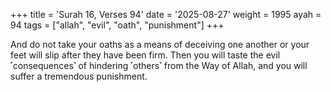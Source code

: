 +++
title = 'Surah 16, Verses 94'
date = '2025-08-27'
weight = 1995
ayah = 94
tags = ["allah", "evil", "oath", "punishment"]
+++

And do not take your oaths as a means of deceiving one another or your feet will slip after they have been firm. Then you will taste the evil ˹consequences˺ of hindering ˹others˺ from the Way of Allah, and you will suffer a tremendous punishment.